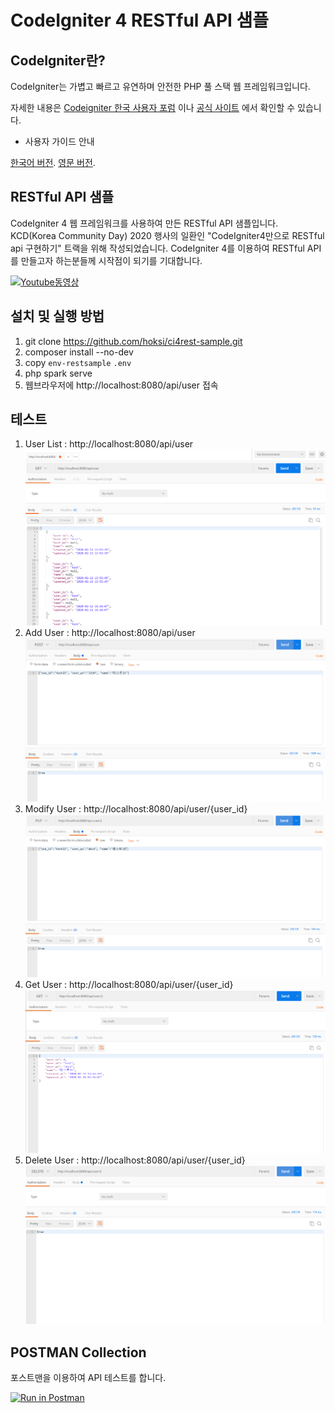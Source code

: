# CodeIgniter 4 RESTful API 샘플

## CodeIgniter란?

CodeIgniter는 가볍고 빠르고 유연하며 안전한 PHP 풀 스택 웹 프레임워크입니다.

자세한 내용은 [Codeigniter 한국 사용자 포럼](https://www.cikorea.net/) 이나 [공식 사이트](http://codeigniter.com) 에서 확인할 수 있습니다.

* 사용자 가이드 안내

[한국어 버전](http://ci4doc.cikorea.net/). 
[영문 버전](https://codeigniter4.github.io/userguide/). 

## RESTful API 샘플

CodeIgniter 4 웹 프레임워크를 사용하여 만든 RESTful API 샘플입니다.
KCD(Korea Community Day) 2020 행사의 일환인 "CodeIgniter4만으로 RESTful api 구현하기" 트랙을 위해 작성되었습니다.
CodeIgniter 4를 이용하여 RESTful API를 만들고자 하는분들께 시작점이 되기를 기대합니다.

[![Youtube동영상](https://i9.ytimg.com/vi/8iy5SCwHmKw/mq1.jpg?sqp=CLTJpP0F&rs=AOn4CLBm50xpydfUqCClf6djLLZxbj6Exg)](https://youtu.be/8iy5SCwHmKw)

## 설치 및 실행 방법

1. git clone https://github.com/hoksi/ci4rest-sample.git
2. composer install --no-dev
3. copy `env-restsample` `.env`
4. php spark serve
5. 웹브라우저에 http://localhost:8080/api/user 접속

## 테스트

1. User List : http://localhost:8080/api/user
![get](./img/get.png)
2. Add User : http://localhost:8080/api/user
![post](./img/post.png)
3. Modify User : http://localhost:8080/api/user/{user_id}
![gputet](./img/put.png)
4. Get User : http://localhost:8080/api/user/{user_id}
![get2](./img/get2.png)
5. Delete User : http://localhost:8080/api/user/{user_id}
![del](./img/del.png)

## POSTMAN Collection

포스트맨을 이용하여 API 테스트를 합니다.

[![Run in Postman](https://run.pstmn.io/button.svg)](https://app.getpostman.com/run-collection/bf442a0ee000516b718a)


